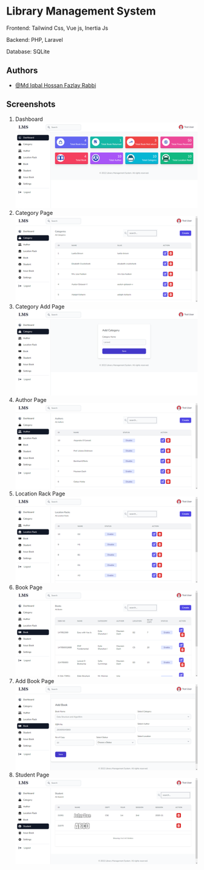 
# Library Management System

Frontend: Tailwind Css, Vue js, Inertia Js

Backend: PHP, Laravel

Database: SQLite


## Authors

- [@Md Iqbal Hossan Fazlay Rabbi](https://www.github.com/mdiqbalhossan)


## Screenshots
1. Dashboard
![App Screenshot](https://github.com/mdiqbalhossan/Library-Management-System/blob/main/screenshot/1.png)
2. Category Page
![App Screenshot](https://github.com/mdiqbalhossan/Library-Management-System/blob/main/screenshot/2.png)
3. Category Add Page
![App Screenshot](https://github.com/mdiqbalhossan/Library-Management-System/blob/main/screenshot/3.png)
4. Author Page
![App Screenshot](https://github.com/mdiqbalhossan/Library-Management-System/blob/main/screenshot/4.png)
5. Location Rack Page
![App Screenshot](https://github.com/mdiqbalhossan/Library-Management-System/blob/main/screenshot/5.png)
6. Book Page
![App Screenshot](https://github.com/mdiqbalhossan/Library-Management-System/blob/main/screenshot/6.png)
7. Add Book Page
![App Screenshot](https://github.com/mdiqbalhossan/Library-Management-System/blob/main/screenshot/7.png)
8. Student Page
![App Screenshot](https://github.com/mdiqbalhossan/Library-Management-System/blob/main/screenshot/8.png)
